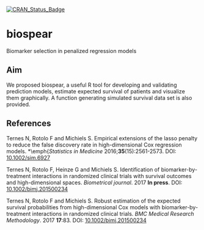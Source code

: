 [![CRAN_Status_Badge](https://www.r-pkg.org/badges/version/biospear)](https://cran.r-project.org/package=biospear)

# biospear
Biomarker selection in penalized regression models

## Aim
We proposed biospear, a useful R tool for developing and validating prediction models, estimate expected survival of patients and visualize them graphically. A function generating simulated survival data set is also provided.

## References
Ternes N, Rotolo F and Michiels S.
Empirical extensions of the lasso penalty to reduce 
the false discovery rate in high-dimensional Cox regression models.
*\emph{*Statistics in Medicine* 2016;**35**(15):2561-2573.
DOI: [10.1002/sim.6927](http://dx.doi.org/10.1002/sim.6927)

Ternes N, Rotolo F, Heinze G and Michiels S.
Identification of biomarker-by-treatment interactions in randomized
clinical trials with survival outcomes and high-dimensional spaces.
*Biometrical journal*. 2017 **In press**.
DOI: [10.1002/bimj.201500234](http://dx.doi.org/10.1002/bimj.201500234)

Ternes N, Rotolo F and Michiels S.
Robust estimation of the expected survival probabilities from high-dimensional Cox models with biomarker-by-treatment interactions in randomized clinical trials.
*BMC Medical Research Methodology*. 2017 **17**:83.
DOI: [10.1002/bimj.201500234](http://dx.doi.org/10.1186/s12874-017-0354-0)